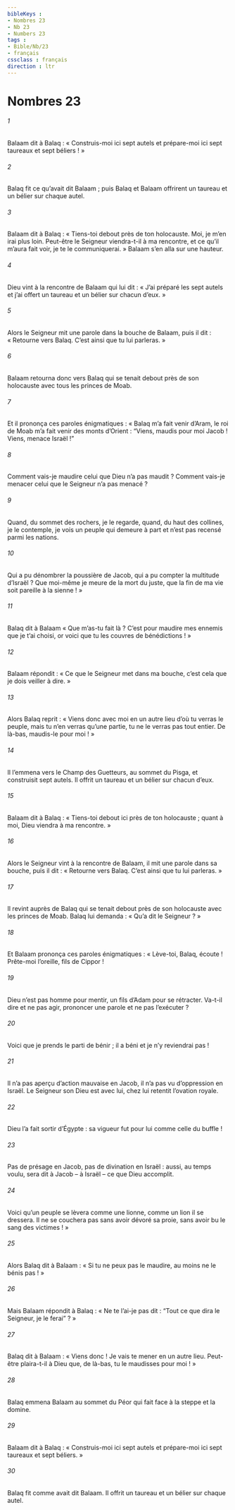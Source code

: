 ```yaml
---
bibleKeys : 
- Nombres 23
- Nb 23
- Numbers 23
tags : 
- Bible/Nb/23
- français
cssclass : français
direction : ltr
---
```


# Nombres 23

###### 1
Balaam dit à Balaq : « Construis-moi ici sept autels et prépare-moi ici sept taureaux et sept béliers ! »
###### 2
Balaq fit ce qu’avait dit Balaam ; puis Balaq et Balaam offrirent un taureau et un bélier sur chaque autel.
###### 3
Balaam dit à Balaq : « Tiens-toi debout près de ton holocauste. Moi, je m’en irai plus loin. Peut-être le Seigneur viendra-t-il à ma rencontre, et ce qu’il m’aura fait voir, je te le communiquerai. » Balaam s’en alla sur une hauteur.
###### 4
Dieu vint à la rencontre de Balaam qui lui dit : « J’ai préparé les sept autels et j’ai offert un taureau et un bélier sur chacun d’eux. »
###### 5
Alors le Seigneur mit une parole dans la bouche de Balaam, puis il dit : « Retourne vers Balaq. C’est ainsi que tu lui parleras. »
###### 6
Balaam retourna donc vers Balaq qui se tenait debout près de son holocauste avec tous les princes de Moab.
###### 7
Et il prononça ces paroles énigmatiques :
« Balaq m’a fait venir d’Aram,
le roi de Moab m’a fait venir des monts d’Orient :
“Viens, maudis pour moi Jacob !
Viens, menace Israël !”
###### 8
Comment vais-je maudire
celui que Dieu n’a pas maudit ?
Comment vais-je menacer
celui que le Seigneur n’a pas menacé ?
###### 9
Quand, du sommet des rochers, je le regarde,
quand, du haut des collines, je le contemple,
je vois un peuple qui demeure à part
et n’est pas recensé parmi les nations.
###### 10
Qui a pu dénombrer la poussière de Jacob,
qui a pu compter la multitude d’Israël ?
Que moi-même je meure de la mort du juste,
que la fin de ma vie soit pareille à la sienne ! »
###### 11
Balaq dit à Balaam « Que m’as-tu fait là ? C’est pour maudire mes ennemis que je t’ai choisi, or voici que tu les couvres de bénédictions ! »
###### 12
Balaam répondit : « Ce que le Seigneur met dans ma bouche, c’est cela que je dois veiller à dire. »
###### 13
Alors Balaq reprit : « Viens donc avec moi en un autre lieu d’où tu verras le peuple, mais tu n’en verras qu’une partie, tu ne le verras pas tout entier. De là-bas, maudis-le pour moi ! »
###### 14
Il l’emmena vers le Champ des Guetteurs, au sommet du Pisga, et construisit sept autels. Il offrit un taureau et un bélier sur chacun d’eux.
###### 15
Balaam dit à Balaq : « Tiens-toi debout ici près de ton holocauste ; quant à moi, Dieu viendra à ma rencontre. »
###### 16
Alors le Seigneur vint à la rencontre de Balaam, il mit une parole dans sa bouche, puis il dit : « Retourne vers Balaq. C’est ainsi que tu lui parleras. »
###### 17
Il revint auprès de Balaq qui se tenait debout près de son holocauste avec les princes de Moab. Balaq lui demanda : « Qu’a dit le Seigneur ? »
###### 18
Et Balaam prononça ces paroles énigmatiques :
« Lève-toi, Balaq, écoute !
Prête-moi l’oreille, fils de Cippor !
###### 19
Dieu n’est pas homme pour mentir,
un fils d’Adam pour se rétracter.
Va-t-il dire et ne pas agir,
prononcer une parole et ne pas l’exécuter ?
###### 20
Voici que je prends le parti de bénir ;
il a béni et je n’y reviendrai pas !
###### 21
Il n’a pas aperçu d’action mauvaise en Jacob,
il n’a pas vu d’oppression en Israël.
Le Seigneur son Dieu est avec lui,
chez lui retentit l’ovation royale.
###### 22
Dieu l’a fait sortir d’Égypte :
sa vigueur fut pour lui comme celle du buffle !
###### 23
Pas de présage en Jacob,
pas de divination en Israël :
aussi, au temps voulu, sera dit à Jacob
– à Israël – ce que Dieu accomplit.
###### 24
Voici qu’un peuple se lèvera comme une lionne,
comme un lion il se dressera.
Il ne se couchera pas sans avoir dévoré sa proie,
sans avoir bu le sang des victimes ! »
###### 25
Alors Balaq dit à Balaam : « Si tu ne peux pas le maudire, au moins ne le bénis pas ! »
###### 26
Mais Balaam répondit à Balaq : « Ne te l’ai-je pas dit : “Tout ce que dira le Seigneur, je le ferai” ? »
###### 27
Balaq dit à Balaam : « Viens donc ! Je vais te mener en un autre lieu. Peut-être plaira-t-il à Dieu que, de là-bas, tu le maudisses pour moi ! »
###### 28
Balaq emmena Balaam au sommet du Péor qui fait face à la steppe et la domine.
###### 29
Balaam dit à Balaq : « Construis-moi ici sept autels et prépare-moi ici sept taureaux et sept béliers. »
###### 30
Balaq fit comme avait dit Balaam. Il offrit un taureau et un bélier sur chaque autel.
